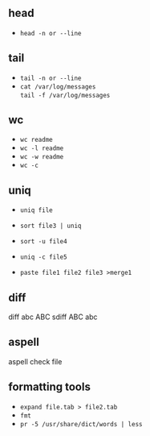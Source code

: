 ## head    
- `head -n or --line`  

## tail    
- `tail -n or --line`  
- `cat /var/log/messages`  
`tail -f /var/log/messages`  

## wc    
- `wc readme`  
- `wc -l readme`  
- `wc -w readme`  
- `wc -c`  

## uniq    
- `uniq file`  
- `sort file3 | uniq`  
- `sort -u file4`  
- `uniq -c file5`  

- `paste file1 file2 file3 >merge1`  

## diff    
diff abc ABC
sdiff ABC abc

## aspell    
aspell check file
## formatting tools    
- `expand file.tab > file2.tab`  
- `fmt`  
- `pr -5 /usr/share/dict/words | less`  
